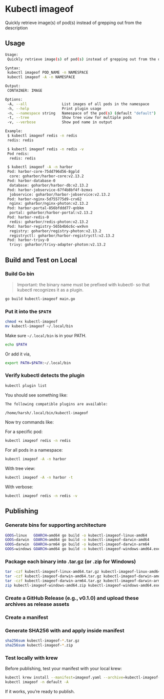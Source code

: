 # Kubectl imageof

Quickly retrieve image(s) of pod(s) instead of grepping out from the description

## Usage

```bash
Usage:
 Quickly retrieve image(s) of pod(s) instead of grepping out from the description.

Syntax:
 kubectl imageof POD_NAME -n NAMESPACE
 kubectl imageof -A -n NAMESPACE

Output:
 CONTAINER: IMAGE

Options:
 -A, --all                List images of all pods in the namespace
 -h, --help               Print plugin usage
 -n, --namespace string   Namespace of the pod(s) (default "default")
 -t, --tree               Show tree view for multiple pods
 -v, --verbose            Show pod name in output

Example:
 $ kubectl imageof redis -n redis
 redis: redis

 $ kubectl imageof redis -n redis -v
 Pod redis:
  redis: redis

 $ kubectl imageof -A -n harbor
 Pod: harbor-core-75dd796d56-8gpld
  core: goharbor/harbor-core:v2.13.2
 Pod: harbor-database-0
  database: goharbor/harbor-db:v2.13.2
 Pod: harbor-jobservice-67f4b8bf4f-bzmxs
  jobservice: goharbor/harbor-jobservice:v2.13.2
 Pod: harbor-nginx-5d755775d9-crx62
  nginx: goharbor/nginx-photon:v2.13.2
 Pod: harbor-portal-856bfddd77-qnbkm
  portal: goharbor/harbor-portal:v2.13.2
 Pod: harbor-redis-0
  redis: goharbor/redis-photon:v2.13.2
 Pod: harbor-registry-565b4b6c6c-wx9vn
  registry: goharbor/registry-photon:v2.13.2
  registryctl: goharbor/harbor-registryctl:v2.13.2
 Pod: harbor-trivy-0
  trivy: goharbor/trivy-adapter-photon:v2.13.2
```

## Build and Test on Local

### Build Go bin

> Important: the binary name must be prefixed with kubectl- so that kubectl recognizes it as a plugin.

```bash
go build kubectl-imageof main.go
```

### Put it into the `$PATH`

```bash
chmod +x kubectl-imageof
mv kubectl-imageof ~/.local/bin
```

Make sure `~/.local/bin` is in your PATH.

```bash
echo $PATH
```

Or add it via,

```bash
export PATH=$PATH:~/.local/bin
```

### Verify kubectl detects the plugin

```bash
kubectl plugin list
```

You should see something like:

```bash
The following compatible plugins are available:

/home/harsh/.local/bin/kubectl-imageof
```

Now try commands like:

For a specific pod:

```bash
kubectl imageof redis -n redis
```

For all pods in a namespace:

```bash
kubectl imageof -A -n harbor
```

With tree view:

```bash
kubectl imageof -A -n harbor -t
```

With verbose:

```bash
kubectl imageof redis -n redis -v
```

## Publishing

### Generate bins for supporting architecture

```bash
GOOS=linux   GOARCH=amd64 go build -o kubectl-imageof-linux-amd64
GOOS=darwin  GOARCH=amd64 go build -o kubectl-imageof-darwin-amd64
GOOS=darwin  GOARCH=arm64 go build -o kubectl-imageof-darwin-arm64
GOOS=windows GOARCH=amd64 go build -o kubectl-imageof-windows-amd64.exe
```

### Package each binary into .tar.gz (or .zip for Windows)

```bash
tar -czf kubectl-imageof-linux-amd64.tar.gz kubectl-imageof-linux-amd64
tar -czf kubectl-imageof-darwin-amd64.tar.gz kubectl-imageof-darwin-amd64
tar -czf kubectl-imageof-darwin-arm64.tar.gz kubectl-imageof-darwin-arm64
zip kubectl-imageof-windows-amd64.zip kubectl-imageof-windows-amd64.exe
```

### Create a GitHub Release (e.g., v0.1.0) and upload these archives as release assets

### Create a manifest

### Generate SHA256 with and apply inside manifest

```bash
sha256sum kubectl-imageof-*.tar.gz
sha256sum kubectl-imageof-*.zip
```

### Test locally with krew

Before publishing, test your manifest with your local krew:

```bash
kubectl krew install --manifest=imageof.yaml --archive=kubectl-imageof-linux-amd64.tar.gz
kubectl imageof -n default -A
```

If it works, you’re ready to publish.
